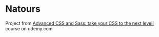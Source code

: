 # Natours
Project from [Advanced CSS and Sass: take your CSS to the next level!](https://www.udemy.com/course/advanced-css-and-sass/) course on udemy.com
